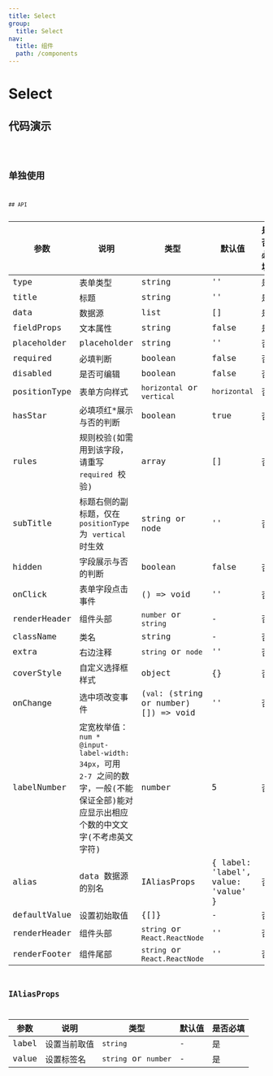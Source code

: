 ```yaml
---
title: Select
group:
  title: Select
nav:
  title: 组件
  path: /components
---
```


# Select

## 代码演示

<code src="./demo/index.tsx" />

## 单独使用

<code src="./demo/single.tsx" />
## API

| 参数         | 说明                                                                                                                                  | 类型                                  | 默认值                             | 是否必填 |
| ------------ | ------------------------------------------------------------------------------------------------------------------------------------- | ------------------------------------- | ---------------------------------- | -------- |
| type         | 表单类型                                                                                                                              | string                                | ''                                 | 是       |
| title        | 标题                                                                                                                                  | string                                | ''                                 | 是       |
| data         | 数据源                                                                                                                                | list                                  | []                                 | 是       |
| fieldProps   | 文本属性                                                                                                                              | string                                | false                              | 是       |
| placeholder  | placeholder                                                                                                                           | string                                | ''                                 | 否       |
| required     | 必填判断                                                                                                                              | boolean                               | false                              | 否       |
| disabled     | 是否可编辑                                                                                                                            | boolean                               | false                              | 否       |
| positionType | 表单方向样式                                                                                                                          | `horizontal` or `vertical`            | `horizontal`                       | 否       |
| hasStar      | 必填项红\*展示与否的判断                                                                                                              | boolean                               | true                               | 否       |
| rules        | 规则校验(如需用到该字段，请重写 `required` 校验)                                                                                      | array                                 | []                                 | 否       |
| subTitle     | 标题右侧的副标题，仅在 `positionType` 为 `vertical` 时生效                                                                            | string or node                        | ''                                 | 否       |
| hidden       | 字段展示与否的判断                                                                                                                    | boolean                               | false                              | 否       |
| onClick      | 表单字段点击事件                                                                                                                      | () => void                            | ''                                 | 否       |
| renderHeader | 组件头部                                                                                                                              | `number` or `string`                  | -                                  | 否       |
| className    | 类名                                                                                                                                  | string                                | -                                  | 否       |
| extra        | 右边注释                                                                                                                              | `string` or `node`                    | ''                                 | 否       |
| coverStyle   | 自定义选择框样式                                                                                                                      | object                                | {}                                 | 否       |
| onChange     | 选中项改变事件                                                                                                                        | (`val`: (string or number)[]) => void | ''                                 | 否       |
| labelNumber  | 定宽枚举值：`num * @input-label-width: 34px`，可用 `2-7` 之间的数字，一般(不能保证全部)能对应显示出相应个数的中文文字(不考虑英文字符) | number                                | 5                                  | 否       |
| alias        | data 数据源的别名                                                                                                                     | IAliasProps                           | { label: 'label', value: 'value' } | 否       |
| defaultValue | 设置初始取值                                                                                                                          | {[]}                                  | -                                  | 否       |
| renderHeader | 组件头部                                                                                                                              | `string` or `React.ReactNode`         | ''                                 | 否       |
| renderFooter | 组件尾部                                                                                                                              | `string` or `React.ReactNode`         | ''                                 | 否       |

## IAliasProps

| 参数  | 说明         | 类型                 | 默认值 | 是否必填 |
| ----- | ------------ | -------------------- | ------ | -------- |
| label | 设置当前取值 | `string`             | -      | 是       |
| value | 设置标签名   | `string` or `number` | -      | 是       |

<!-- ## 组件使用

### NormalSelect

<code src="./demo/normalSelect.tsx" />

如需在 `DynamicForm` 中使用，请使用以下 `json`：

```json
{
  "type": "select",
  "fieldProps": "userPicker1",
  "title": "季节",
  "placeholder": "请选择",
  "data": seasons
}
```

### RequiredSelect

<code src="./demo/requiredSelect.tsx">

如需在 `DynamicForm` 中使用，请使用以下 `json`：

```json
{
  "type": "select",
  "fieldProps": "userPicker2",
  "required": true,
  "title": "城市",
  "placeholder": "请选择",
  "data": citys
}
```

### OnlyRead

<code src="./demo/onlyRead.tsx">
如需在 `DynamicForm` 中使用，请使用以下 `json`：

```json
{
  "type": "select",
  "fieldProps": "userPicker3",
  "required": true,
  "title": "城市(不可编辑)",
  "placeholder": "请选择",
  "data": citys,
  "disabled": true
}
```

### VerticalSelect

<code src="./demo/verticalPicker.tsx" />
如需在 `DynamicForm` 中使用，请使用以下 `json`：

```json
{
  "type": "select",
  "fieldProps": "userPicker4",
  "title": "季节",
  "placeholder": "请选择",
  "data": seasons,
  "positionType": "vertical"
}
``` -->
